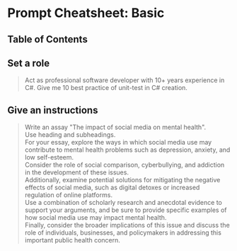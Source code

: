 # Prompt Cheatsheet: Basic

## Table of Contents

## Set a role

> Act as professional software developer with 10+ years experience in С#. Give me 10 best practice of unit-test in C# creation.<br>

## Give an instructions

> Write an assay "The impact of social media on mental health".<br>
> Use heading and subheadings.<br>
> For your essay, explore the ways in which social media use may contribute to mental health problems such as depression, anxiety, and low self-esteem.<br>
> Consider the role of social comparison, cyberbullying, and addiction in the development of these issues.<br>
> Additionally, examine potential solutions for mitigating the negative effects of social media, such as digital detoxes or increased regulation of online platforms.<br>
> Use a combination of scholarly research and anecdotal evidence to support your arguments, and be sure to provide specific examples of how social media use may impact mental health.<br>
> Finally, consider the broader implications of this issue and discuss the role of individuals, businesses, and policymakers in addressing this important public health concern.<br>
